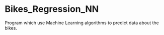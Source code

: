 # Bikes_Regression_NN
Program which use Machine Learning algorithms to predict data about the bikes.
